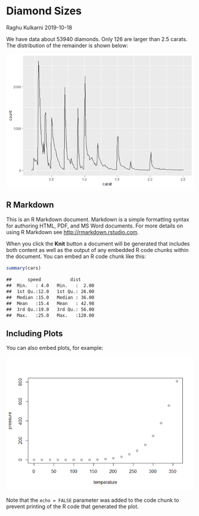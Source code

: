 Diamond Sizes
================
Raghu Kulkarni
2019-10-18

We have data about 53940 diamonds. Only 126 are larger than 2.5 carats.
The distribution of the remainder is shown below:

![](markdown_files/figure-gfm/unnamed-chunk-1-1.png)<!-- -->

## R Markdown

This is an R Markdown document. Markdown is a simple formatting syntax
for authoring HTML, PDF, and MS Word documents. For more details on
using R Markdown see <http://rmarkdown.rstudio.com>.

When you click the **Knit** button a document will be generated that
includes both content as well as the output of any embedded R code
chunks within the document. You can embed an R code chunk like this:

``` r
summary(cars)
```

    ##      speed           dist       
    ##  Min.   : 4.0   Min.   :  2.00  
    ##  1st Qu.:12.0   1st Qu.: 26.00  
    ##  Median :15.0   Median : 36.00  
    ##  Mean   :15.4   Mean   : 42.98  
    ##  3rd Qu.:19.0   3rd Qu.: 56.00  
    ##  Max.   :25.0   Max.   :120.00

## Including Plots

You can also embed plots, for example:

![](markdown_files/figure-gfm/pressure-1.png)<!-- -->

Note that the `echo = FALSE` parameter was added to the code chunk to
prevent printing of the R code that generated the plot.
